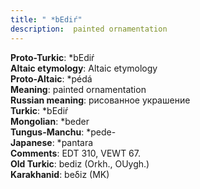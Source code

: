 ```yaml
---
title: " *bEdiŕ"
description:  painted ornamentation
---
```


<strong>Proto-Turkic</strong>:  *bEdiŕ<br>
<strong>Altaic etymology</strong>:  Altaic etymology<br>
<strong> Proto-Altaic</strong>:  *pédá<br>
<strong>Meaning</strong>:  painted ornamentation<br>
<strong>Russian meaning</strong>:  рисованное украшение<br>
<strong>Turkic</strong>:  *bEdiŕ<br>
<strong>Mongolian</strong>:  *beder<br>
<strong>Tungus-Manchu</strong>:  *pede-<br>
<strong>Japanese</strong>:  *pantara<br>
<strong>Comments</strong>:  EDT 310, VEWT 67.<br>
<strong>Old Turkic</strong>:  bediz (Orkh., OUygh.)<br>
<strong>Karakhanid</strong>:  beδiz (MK)<br>


